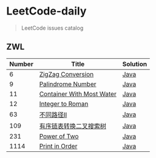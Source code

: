 # LeetCode-daily
> LeetCode issues catalog

## ZWL

|Number|    Title   |Solution 
|---|-------------| ----- 
|6|[ZigZag Conversion](https://leetcode.com/problems/zigzag-conversion/)|[Java](./ZWL/6%20-%20Z字形变换.md)
|9|[Palindrome Number](https://leetcode.com/problems/palindrome-number/)| [Java](./ZWL/9%20-%20回文数.md)
|11|[Container With Most Water](https://leetcode.com/problems/container-with-most-water/)| [Java](./ZWL/11%20-%20盛最多水的容器.md)
|12|[Integer to Roman](https://leetcode-cn.com/problems/integer-to-roman/)| [Java](./ZWL/12%20-%20Integer%20to%20Roman.md)
|63|[不同路径II](https://leetcode-cn.com/problems/unique-paths-ii/)| [Java](./ZWL/63%20-%20不同路径II.md)
|109|[有序链表转换二叉搜索树](https://leetcode-cn.com/problems/convert-sorted-list-to-binary-search-tree/)| [Java](./ZWL/109%20-%20有序链表转换二叉搜索树.md)
|231|[Power of Two](https://leetcode-cn.com/problems/power-of-two/submissions/)| [Java](./ZWL/231%20-%20Power%20Of%20Two.md)
|1114|[Print in Order](https://leetcode-cn.com/problems/print-in-order)| [Java](./ZWL/1114%20-%20Print%20in%20Order.md) 

